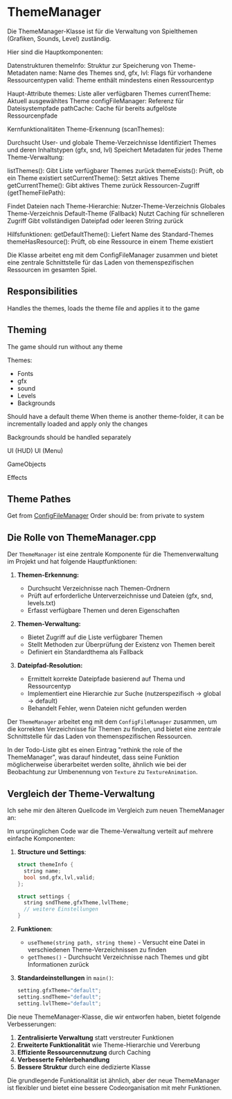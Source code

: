 # ThemeManager

Die ThemeManager-Klasse ist für die Verwaltung von Spielthemen (Grafiken, Sounds, Level) zuständig.

Hier sind die Hauptkomponenten:

Datenstrukturen
themeInfo: Struktur zur Speicherung von Theme-Metadaten
name: Name des Themes
snd, gfx, lvl: Flags für vorhandene Ressourcentypen
valid: Theme enthält mindestens einen Ressourcentyp

Haupt-Attribute
themes: Liste aller verfügbaren Themes
currentTheme: Aktuell ausgewähltes Theme
configFileManager: Referenz für Dateisystempfade
pathCache: Cache für bereits aufgelöste Ressourcenpfade

Kernfunktionalitäten
Theme-Erkennung (scanThemes):

Durchsucht User- und globale Theme-Verzeichnisse
Identifiziert Themes und deren Inhaltstypen (gfx, snd, lvl)
Speichert Metadaten für jedes Theme
Theme-Verwaltung:

listThemes(): Gibt Liste verfügbarer Themes zurück
themeExists(): Prüft, ob ein Theme existiert
setCurrentTheme(): Setzt aktives Theme
getCurrentTheme(): Gibt aktives Theme zurück
Ressourcen-Zugriff (getThemeFilePath):

Findet Dateien nach Theme-Hierarchie:
Nutzer-Theme-Verzeichnis
Globales Theme-Verzeichnis
Default-Theme (Fallback)
Nutzt Caching für schnelleren Zugriff
Gibt vollständigen Dateipfad oder leeren String zurück

Hilfsfunktionen:
getDefaultTheme(): Liefert Name des Standard-Themes
themeHasResource(): Prüft, ob eine Ressource in einem Theme existiert

Die Klasse arbeitet eng mit dem ConfigFileManager zusammen und bietet eine zentrale Schnittstelle für das Laden von themenspezifischen Ressourcen im gesamten Spiel.

## Responsibilities

Handles the themes, loads the theme file and applies it to the game

## Theming

The game should run without any theme

Themes:
- Fonts
- gfx
- sound
- Levels
- Backgrounds

Should have a default theme
When theme is another theme-folder, it can be incrementally loaded and apply only the changes

Backgrounds should be handled separately

UI (HUD)
UI (Menu)

GameObjects

Effects

## Theme Pathes

Get from [ConfigFileManager](ConfigFileManager.md)
Order should be:
from private to system

## Die Rolle von ThemeManager.cpp

Der `ThemeManager` ist eine zentrale Komponente für die Themenverwaltung im Projekt und hat folgende Hauptfunktionen:

1. **Themen-Erkennung:**
    - Durchsucht Verzeichnisse nach Themen-Ordnern
    - Prüft auf erforderliche Unterverzeichnisse und Dateien (gfx, snd, levels.txt)
    - Erfasst verfügbare Themen und deren Eigenschaften

2. **Themen-Verwaltung:**
    - Bietet Zugriff auf die Liste verfügbarer Themen
    - Stellt Methoden zur Überprüfung der Existenz von Themen bereit
    - Definiert ein Standardthema als Fallback

3. **Dateipfad-Resolution:**
    - Ermittelt korrekte Dateipfade basierend auf Thema und Ressourcentyp
    - Implementiert eine Hierarchie zur Suche (nutzerspezifisch → global → default)
    - Behandelt Fehler, wenn Dateien nicht gefunden werden

Der `ThemeManager` arbeitet eng mit dem `ConfigFileManager` zusammen, um die korrekten Verzeichnisse für Themen zu finden, und bietet eine zentrale Schnittstelle für das Laden von themenspezifischen Ressourcen.

In der Todo-Liste gibt es einen Eintrag "rethink the role of the ThemeManager", was darauf hindeutet, dass seine Funktion möglicherweise überarbeitet werden sollte, ähnlich wie bei der Beobachtung zur Umbenennung von `Texture` zu `TextureAnimation`.


## Vergleich der Theme-Verwaltung

Ich sehe mir den älteren Quellcode im Vergleich zum neuen ThemeManager an:

Im ursprünglichen Code war die Theme-Verwaltung verteilt auf mehrere einfache Komponenten:

1. **Structure und Settings**:
   ```cpp
   struct themeInfo {
     string name;
     bool snd,gfx,lvl,valid;
   };
   
   struct settings {
     string sndTheme,gfxTheme,lvlTheme;
     // weitere Einstellungen
   }
   ```

2. **Funktionen**:
   - `useTheme(string path, string theme)` - Versucht eine Datei in verschiedenen Theme-Verzeichnissen zu finden
   - `getThemes()` - Durchsucht Verzeichnisse nach Themes und gibt Informationen zurück

3. **Standardeinstellungen** in `main()`:
   ```cpp
   setting.gfxTheme="default";
   setting.sndTheme="default";
   setting.lvlTheme="default";
   ```

Die neue ThemeManager-Klasse, die wir entworfen haben, bietet folgende Verbesserungen:

1. **Zentralisierte Verwaltung** statt verstreuter Funktionen
2. **Erweiterte Funktionalität** wie Theme-Hierarchie und Vererbung
3. **Effiziente Ressourcennutzung** durch Caching
4. **Verbesserte Fehlerbehandlung**
5. **Bessere Struktur** durch eine dedizierte Klasse

Die grundlegende Funktionalität ist ähnlich, aber der neue ThemeManager ist flexibler und bietet eine bessere Codeorganisation mit mehr Funktionen.
